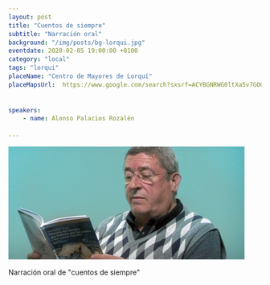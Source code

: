 ```yaml
---
layout: post
title: "Cuentos de siempre"
subtitle: "Narración oral"
background: "/img/posts/bg-lorqui.jpg"
eventdate: 2020-02-05 19:00:00 +0100
category: "local"
tags: "lorqui"
placeName: "Centro de Mayores de Lorquí"
placeMapsUrl:  https://www.google.com/search?sxsrf=ACYBGNRWG0ltXa5v7GOGCyv0DZHw9bf54g:1578586424336&q=centro+de+mayores+de+lorqu%C3%AD&npsic=0&rflfq=1&rlha=0&rllag=38055326,-1249973,3715&tbm=lcl&ved=2ahUKEwjblMfY9PbmAhVDLBoKHRm1AUAQtgN6BAgLEAQ&tbs=lrf:!1m4!1u3!2m2!3m1!1e1!1m4!1u2!2m2!2m1!1e1!2m1!1e2!2m1!1e3!3sIAE,lf:1,lf_ui:2&rldoc=1#rlfi=hd:;si:;mv:[[38.125631,-1.2406595],[38.0163601,-1.3046256999999999]];tbs:lrf:!1m4!1u3!2m2!3m1!1e1!1m4!1u2!2m2!2m1!1e1!2m1!1e2!2m1!1e3!3sIAE,lf:1,lf_ui:2


speakers:
    - name: Alonso Palacios Rozalén
    
---
```

![cartel](/img/posts/alonso1.jpg)   

Narración oral de "cuentos de siempre"
